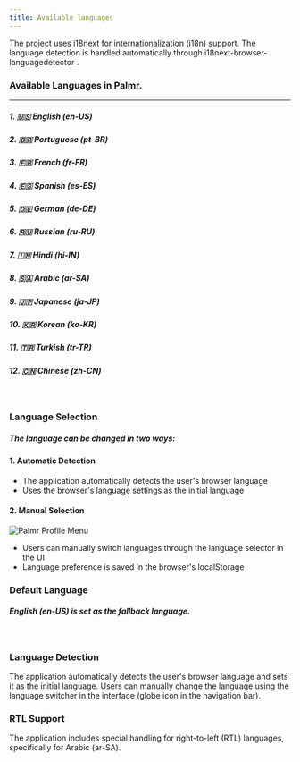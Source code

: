 ```yaml
---
title: Available languages
---
```


The project uses i18next for internationalization (i18n) support. The language detection is handled automatically through i18next-browser-languagedetector .

### Available Languages in Palmr.
----

##### 1. 🇺🇸 English (en-US)
##### 2. 🇧🇷 Portuguese (pt-BR)
##### 3. 🇫🇷 French (fr-FR)
##### 4. 🇪🇸 Spanish (es-ES)
##### 5. 🇩🇪 German (de-DE)
##### 6. 🇷🇺 Russian (ru-RU)
##### 7. 🇮🇳 Hindi (hi-IN)
##### 8. 🇸🇦 Arabic (ar-SA)
##### 9. 🇯🇵 Japanese (ja-JP)
##### 10. 🇰🇷 Korean (ko-KR)
##### 11. 🇹🇷 Turkish (tr-TR)
##### 12. 🇨🇳 Chinese (zh-CN)

</br>

### Language Selection
##### The language can be changed in two ways:

#### 1. Automatic Detection
   
   - The application automatically detects the user's browser language
   - Uses the browser's language settings as the initial language

#### 2. Manual Selection

![Palmr Profile Menu](/src/assets/language-selector.png) 
   
   - Users can manually switch languages through the language selector in the UI
   - Language preference is saved in the browser's localStorage

### Default Language
##### English (en-US) is set as the fallback language.
</br>

### Language Detection
The application automatically detects the user's browser language and sets it as the initial language. Users can manually change the language using the language switcher in the interface (globe icon in the navigation bar).

### RTL Support
The application includes special handling for right-to-left (RTL) languages, specifically for Arabic (ar-SA).